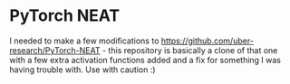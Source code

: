 # PyTorch NEAT

I needed to make a few modifications to https://github.com/uber-research/PyTorch-NEAT - this repository is basically a clone of that one with a few extra activation functions added and a fix for something I was having trouble with. Use with caution :)
